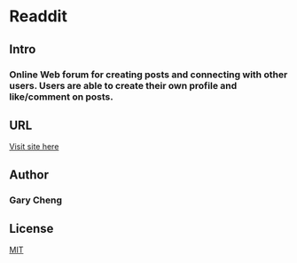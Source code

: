 # Readdit


## Intro
### Online Web forum for creating posts and connecting with other users. Users are able to create their own profile and like/comment on posts.

## URL
[Visit site here](http://gary-readdit.herokuapp.com)

## Author
### Gary Cheng

## License
[MIT](https://choosealicense.com/licenses/mit/)
